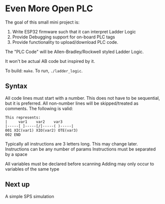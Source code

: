 # Even More Open PLC

The goal of this small mini project is:

1. Write ESP32 firmware such that it can interpret Ladder Logic
2. Provide Debugging support for on-board PLC tags
3. Provide functionality to upload/download PLC code.

The "PLC Code" will be Allen-Bradley/Rockwell styled Ladder Logic.

It won't be actual AB code but inspired by it.

To build: `make`. To run, `./ladder_logic`.


## Syntax

All code lines must start with a number. This does not have to be sequential, but it is preferred.
All non-number lines will be skipped/treated as comments. The following is valid:

```
This represents:
|     var1    var2    var3
|-----[ ]-----[/]-----( )-----|
001 XIC(var1) XIO(var2) OTE(var3)
002 END
```

Typically all instructions are 3 letters long. This may change later.
Instructions can be any number of params
Instructions must be separated by a space ` `

All variables must be declared before scanning
Adding may only occur to variables of the same type

## Next up
A simple SPS simulation